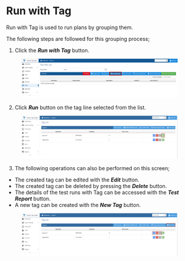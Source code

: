 # Run with Tag

Run with Tag is used to run plans by grouping them.

The following steps are followed for this grouping process;

1. Click the _**Run with Tag**_ button.

<figure><img src="../../.gitbook/assets/spaces_z8xU8NRvPGqgBhcaWC4z_uploads_LgXmfIPZrAYqqy9bUSEL_Screenshot 2025-03-03 at 08.png" alt=""><figcaption></figcaption></figure>

2. Click _**Run**_ button on the tag line selected from the list.

<figure><img src="../../.gitbook/assets/Screenshot 2025-03-05 at 08.41.16.png" alt=""><figcaption></figcaption></figure>

3. The following operations can also be performed on this screen;&#x20;

* The created tag can be edited with the _**Edit**_ button.&#x20;
* The created tag can be deleted by pressing the _**Delete**_ button.&#x20;
* The details of the test runs with Tag can be accessed with the _**Test Report**_ button.
* A new tag can be created with the _**New Tag**_ button.

<figure><img src="../../.gitbook/assets/Screenshot 2025-03-05 at 08.47.27.png" alt=""><figcaption></figcaption></figure>
